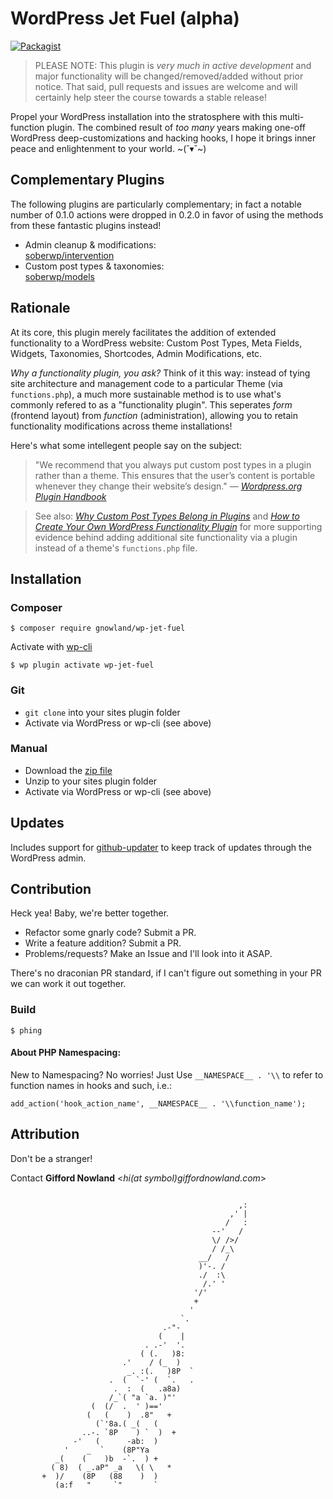 # WordPress Jet Fuel (alpha) #
[![Packagist](https://img.shields.io/packagist/v/gnowland/wp-jet-fuel.svg?style=flat-square)](https://packagist.org/packages/gnowland/wp-jet-fuel)

> PLEASE NOTE: This plugin is _very much in active development_ and major functionality will be changed/removed/added without prior notice. That said, pull requests and issues are welcome and will certainly help steer the course towards a stable release!

Propel your WordPress installation into the stratosphere with this multi-function plugin. The combined result of *too many* years making one-off WordPress deep-customizations and hacking hooks, I hope it brings inner peace and enlightenment to your world. ~(˘▾˘~)

## Complementary Plugins ##

The following plugins are particularly complementary; in fact a notable number of 0.1.0 actions were dropped in 0.2.0 in favor of using the methods from these fantastic plugins instead!

* Admin cleanup &amp; modifications:<br>[soberwp/intervention](https://github.com/soberwp/intervention)
* Custom post types &amp; taxonomies:<br>[soberwp/models](https://github.com/soberwp/models)

## Rationale ##
At its core, this plugin merely facilitates the addition of extended functionality to a WordPress website: Custom Post Types, Meta Fields, Widgets, Taxonomies, Shortcodes, Admin Modifications, etc.

*Why a functionality plugin, you ask?* Think of it this way: instead of tying site architecture and management code to a particular Theme (via `functions.php`), a much more sustainable method is to use what's commonly refered to as a "functionality plugin". This seperates *form* (frontend layout) from *function* (administration), allowing you to retain functionality modifications across theme installations!

Here's what some intellegent people say on the subject:
> "We recommend that you always put custom post types in a plugin rather than a theme. This ensures that the user’s content is portable whenever they change their website’s design." &mdash; _[Wordpress.org Plugin Handbook](https://developer.wordpress.org/plugins/custom-post-types-and-taxonomies/registering-custom-post-types/)_

> See also: _[Why Custom Post Types Belong in Plugins](http://justintadlock.com/archives/2013/09/14/why-custom-post-types-belong-in-plugins)_ and _[How to Create Your Own WordPress Functionality Plugin](http://wpcandy.com/teaches/how-to-create-a-functionality-plugin)_ for more supporting evidence behind adding additional site functionality via a plugin instead of a theme's `functions.php` file.

## Installation ##

### Composer ###

    $ composer require gnowland/wp-jet-fuel

Activate with [wp-cli](http://wp-cli.org/)

    $ wp plugin activate wp-jet-fuel

### Git ###

* `git clone` into your sites plugin folder
* Activate via WordPress or wp-cli (see above)

### Manual ###

* Download the [zip file](https://github.com/gnowland/wp-jet-fuel/archive/master.zip)
* Unzip to your sites plugin folder
* Activate via WordPress or wp-cli (see above)

## Updates ##

Includes support for [github-updater](https://github.com/afragen/github-updater) to keep track of updates through the WordPress admin.

## Contribution ##

Heck yea! Baby, we're better together.
- Refactor some gnarly code? Submit a PR.
- Write a feature addition? Submit a PR.
- Problems/requests? Make an Issue and I'll look into it ASAP.

There's no draconian PR standard, if I can't figure out something in your PR we can work it out together.

### Build ###

    $ phing

#### About PHP Namespacing:

New to Namespacing? No worries! Just Use `__NAMESPACE__ . '\\` to refer to function names in hooks and such, i.e.:

    add_action('hook_action_name', __NAMESPACE__ . '\\function_name');

## Attribution ##

Don't be a stranger!

Contact **Gifford Nowland** <*hi(at symbol)giffordnowland.com*>


```

                                                   ,:
                                                 ,' |
                                                /   :
                                             --'   /
                                             \/ />/
                                             / /_\
                                          __/   /
                                          )'-. /
                                          ./  :\
                                           /.' '
                                         '/'
                                         +
                                        '
                                      `.
                                  .-"-
                                 (    |
                              . .-'  '.
                             ( (.   )8:
                         .'    / (_  )
                          _. :(.   )8P  `
                      .  (  `-' (  `.   .
                       .  :  (   .a8a)
                      /_`( "a `a. )"'
                  (  (/  .  ' )=='
                 (   (    )  .8"   +
                   (`'8a.( _(   (
                ..-. `8P    ) `  )  +
              -'   (      -ab:  )
            '    _  `    (8P"Ya
          _(    (    )b  -`.  ) +
         ( 8)  ( _.aP" _a   \( \   *
       +  )/    (8P   (88    )  )
          (a:f   "     `"       `


```
